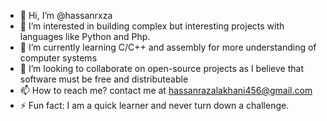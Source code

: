 - 👋 Hi, I’m @hassanrxza
- 👀 I’m interested in building complex but interesting projects with languages like Python and Php.
- 🌱 I’m currently learning C/C++ and assembly for more understanding of computer systems 
- 💞️ I’m looking to collaborate on open-source projects as I believe that software must be free and distributeable
- 📫 How to reach me? contact me at hassanrazalakhani456@gmail.com
- ⚡ Fun fact: I am a quick learner and never turn down a challenge.

<!---
hassanrxza/hassanrxza is a ✨ special ✨ repository because its `README.md` (this file) appears on your GitHub profile.
You can click the Preview link to take a look at your changes.
--->
